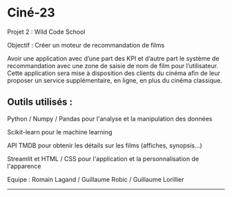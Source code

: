 # Ciné-23

Projet 2 : Wild Code School 

Objectif : Créer un moteur de recommandation de films

Avoir une application avec d’une part des KPI et d’autre part le
système de recommandation avec une zone de saisie de nom de film pour l’utilisateur.
Cette application sera mise à disposition des clients du cinéma afin de leur proposer un
service supplémentaire, en ligne, en plus du cinéma classique.

## Outils utilisés : 
Python / Numpy / Pandas pour l'analyse et la manipulation des données

Scikit-learn pour le machine learning

API TMDB pour obtenir les détails sur les films (affiches, synopsis...)

Streamlit et HTML / CSS pour l'application et la personnalisation de l'apparence


Equipe : Romain Lagand / Guillaume Robic / Guillaume Lorillier

----------------------------------------------------------------------------------------------------------------------------------------


